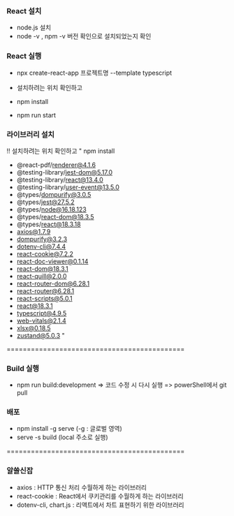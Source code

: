 ### React 설치
- node.js 설치
- node -v , npm -v 버전 확인으로 설치되었는지 확인

### React 실행
- npx create-react-app 프로젝트명 --template typescript
  
- 설치하려는 위치 확인하고
- npm install
- npm run start

### 라이브러리 설치
!! 설치하려는 위치 확인하고
" npm install
- @react-pdf/renderer@4.1.6
- @testing-library/jest-dom@5.17.0
- @testing-library/react@13.4.0
- @testing-library/user-event@13.5.0
- @types/dompurify@3.0.5
- @types/jest@27.5.2
- @types/node@16.18.123
- @types/react-dom@18.3.5
- @types/react@18.3.18
- axios@1.7.9
- dompurify@3.2.3
- dotenv-cli@7.4.4
- react-cookie@7.2.2
- react-doc-viewer@0.1.14
- react-dom@18.3.1
- react-quill@2.0.0
- react-router-dom@6.28.1
- react-router@6.28.1
- react-scripts@5.0.1
- react@18.3.1
- typescript@4.9.5
- web-vitals@2.1.4
- xlsx@0.18.5
- zustand@5.0.3 "

============================================

### Build 실행
- npm run build:development
=> 코드 수정 시 다시 실행
=> powerShell에서 git pull

### 배포
- npm install -g serve (-g : 글로벌 영역)
- serve -s build (local 주소로 실행)
  
============================================

### 알쓸신잡
- axios : HTTP 통신 처리 수월하게 하는 라이브러리
- react-cookie : React에서 쿠키관리를 수월하게 하는 라이브러리
- dotenv-cli, chart.js : 리액트에서 차트 표현하기 위한 라이브러리
